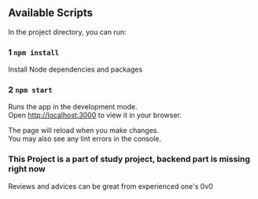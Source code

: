 ## Available Scripts
In the project directory, you can run:

### 1 `npm install`
Install Node dependencies and packages

### 2 `npm start`
Runs the app in the development mode.\
Open [http://localhost:3000](http://localhost:3000) to view it in your browser.

The page will reload when you make changes.\
You may also see any lint errors in the console.

### This Project is a part of study project, backend part is missing right now
Reviews and advices can be great from experienced one's 0v0
